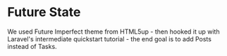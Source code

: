 # Future State

We used Future Imperfect theme from HTML5up - then hooked it up with Laravel's intermediate quickstart tutorial - the end goal is to add Posts instead of Tasks.


